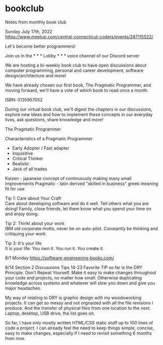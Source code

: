 # bookclub
Notes from monthly book club


Sunday July 17th, 2022<br>
https://www.meetup.com/central-connecticut-coders/events/287115522/

Let's become better programmers!

Join us in the * * * Lobby * * * voice channel of our Discord server

We are hosting a bi-weekly book club to have open discussions about computer programming, personal and career development, software design/architecture and more!

We have already chosen our first book, The Pragmatic Programmer, and moving forward, we'll have a vote of which book to read once a month.

ISBN: 0135957052

During our virtual book club, we'll digest the chapters in our discussions, explore new ideas and how to implement these concepts in our everyday lives, ask questions, share knowledge and more!

The Pragmatic Programmer

Characteristics of a Pragmatic Programmer
- Early Adopter / Fast adapter
- Inquisitive
- Critical Thinker
- Realistic
- Jack of all trades

Kaizen - japanese concept of continuously making many small improvements
Pragmatic - latin derived "skilled in business" greek meaning fit for use

Tip 1: Care about Your Craft<br>
Care about developing software and do it well.  Tell others what you are doing!  Family, close friends, let them know what you spend your time on and enjoy doing.

Tip 2: Think! about your work<br>
IBM old corporate motto, never be on auto-pilot.  Constantly be thinking and critiquing your work.

Tip 3: It's your life<br>
It is your life.  You own it.  You run it.  You create it. 

8/1 Monday
https://software-engineering-books.com/

8/14 Section 2 Discussions
Tips 14-23
Favorite TIP so far is the DRY Principle.  Don't Repeat Yourself.  Make it easy to make changes throughout your code and projects, no matter how small. Otherwise duplicating knowledge across systems and whatever will slow you down and give you major headaches.

My way of relating to DRY is graphic design with my woodoworking projects.  It can get so messy and not orgnaized with all the file revisions I produce.  And the transfer of physical files from one location to the next.  Laptop, desktop, USB drive, the list goes on.

So far, I have only mostly written HTML/CSS static stuff up to 100 lines of code a project.  I can already feel the need to keep things simple, concise, easy to make changes, especially if I need to revisit something 6 months from now.
